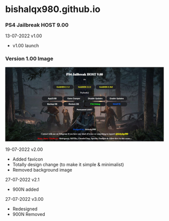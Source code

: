 # bishalqx980.github.io

### PS4 Jailbreak HOST 9.00

13-07-2022 v1.00
- v1.00 launch

### Version 1.00 Image 
<img src="/v1.00.JPG">

19-07-2022 v2.00
- Added favicon
- Totally design change (to make it simple & minimalist)
- Removed background image 

27-07-2022 v2.1
- 900N added

27-07-2022 v3.00
- Redesigned
- 900N Removed
